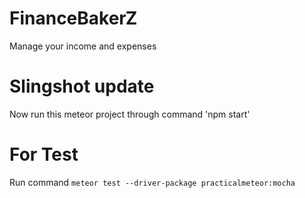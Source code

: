 # FinanceBakerZ
Manage your income and expenses 

# Slingshot update
Now run this meteor project through command 'npm start'

# For Test
Run command `meteor test --driver-package practicalmeteor:mocha`